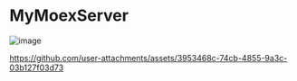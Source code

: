# MyMoexServer

![image](https://github.com/user-attachments/assets/1b4980e3-f9ac-4d0e-8bc8-112f226a63d6)



https://github.com/user-attachments/assets/3953468c-74cb-4855-9a3c-03b127f03d73

